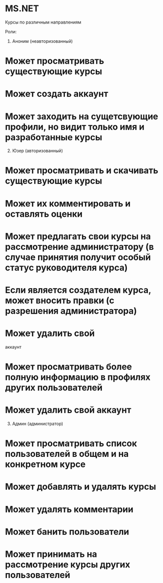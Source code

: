 # MS.NET

Курсы по различным направлениям

Роли:

1. Аноним (неавторизованный)

# Может просматривать существующие курсы
# Может создать аккаунт
# Может заходить на сущетсвующие профили, но видит только имя и разработанные курсы

2. Юзер (авторизованный)

# Может просматривать и скачивать существующие курсы
# Может их комментировать и оставлять оценки
# Может предлагать свои курсы на рассмотрение администратору (в случае принятия получит особый статус руководителя курса)
# Если является создателем курса, может вносить правки (с разрешения администратора)
# Может удалить свой 
аккаунт
# Может просматривать более полную информацию в профилях других пользователей
# Может удалить свой аккаунт

3. Админ (администратор)

# Может просматривать список пользователей в общем и на конкретном курсе
# Может добавлять и удалять курсы
# Может удалять комментарии
# Может банить пользователи
# Может принимать на рассмотрение курсы других пользователей
 
